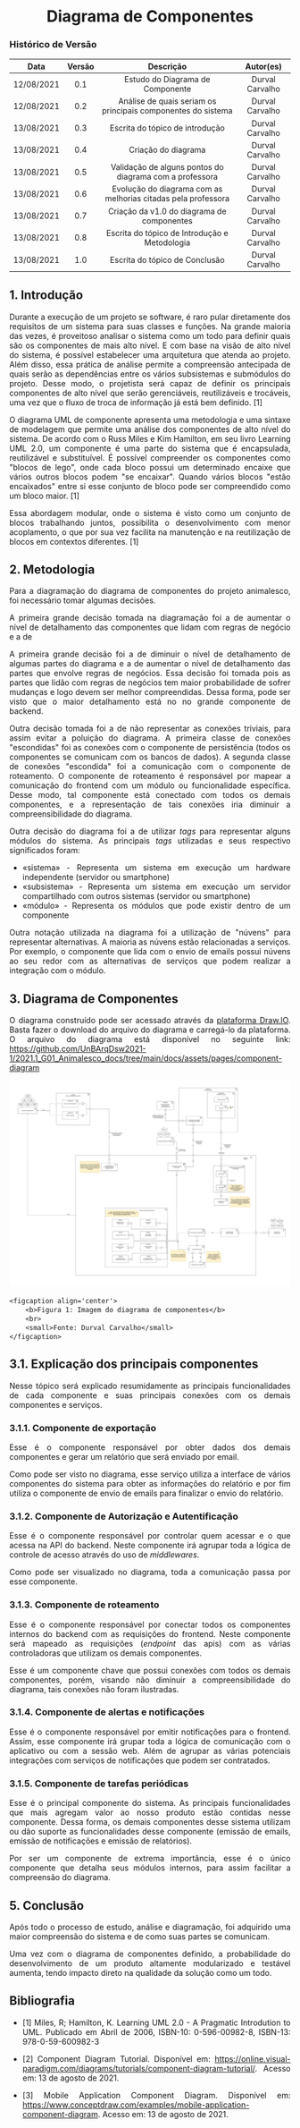 # <center> Diagrama de Componentes

### Histórico de Versão
|    Data    | Versão | Descrição            | Autor(es)       |
| :--------: | :----: | :------------------: | :-------------: |
| 12/08/2021 |  0.1   | Estudo do Diagrama de Componente | Durval Carvalho |
| 12/08/2021 |  0.2   | Análise de quais seriam os principais componentes do sistema | Durval Carvalho |
| 13/08/2021 |  0.3   | Escrita do tópico de introdução | Durval Carvalho |
| 13/08/2021 |  0.4   | Criação do diagrama | Durval Carvalho |
| 13/08/2021 |  0.5   | Validação de alguns pontos do diagrama com a professora | Durval Carvalho |
| 13/08/2021 |  0.6   | Evolução do diagrama com as melhorias citadas pela professora | Durval Carvalho |
| 13/08/2021 |  0.7   | Criação da v1.0 do diagrama de componentes | Durval Carvalho |
| 13/08/2021 |  0.8   | Escrita do tópico de Introdução e Metodologia | Durval Carvalho |
| 13/08/2021 |  1.0   | Escrita do tópico de Conclusão | Durval Carvalho |
<!-- TODO: Melhor detalhar os  -->

<div align="justify">

## 1. Introdução

Durante a execução de um projeto se software, é raro pular diretamente dos requisitos de um sistema para suas classes e funções. Na grande maioria das vezes, é proveitoso analisar o sistema como um todo para definir quais são os componentes de mais alto nível. E com base na visão de alto nível do sistema, é possível estabelecer uma arquitetura que atenda ao projeto. Além disso, essa prática de análise permite a compreensão antecipada de quais serão as dependências entre os vários subsistemas e submódulos do projeto. Desse modo, o projetista será capaz de definir os principais componentes de alto nível que serão gerenciáveis, reutilizáveis e trocáveis, uma vez que o fluxo de troca de informação já está bem definido. [1]

O diagrama UML de componente apresenta uma metodologia e uma sintaxe de modelagem que permite uma análise dos componentes de alto nível do sistema. De acordo com o Russ Miles e Kim Hamilton, em seu livro Learning UML 2.0, um componente é uma parte do sistema que é encapsulada, reutilizável e substituível. É possível compreender os componentes como "blocos de lego", onde cada bloco possui um determinado encaixe que vários outros blocos podem "se encaixar". Quando vários blocos "estão encaixados" entre si esse conjunto de bloco pode ser compreendido como um bloco maior. [1]

Essa abordagem modular, onde o sistema é visto como um conjunto de blocos trabalhando juntos, possibilita o desenvolvimento com menor acoplamento, o que por sua vez facilita na manutenção e na reutilização de blocos em contextos diferentes. [1]

## 2. Metodologia

Para a diagramação do diagrama de componentes do projeto animalesco, foi necessário tomar algumas decisões.

A primeira grande decisão tomada na diagramação foi a de aumentar o nível de detalhamento das componentes que lidam com regras de negócio e a de 

A primeira grande decisão foi a de diminuir o nível de detalhamento de algumas partes do diagrama e a de aumentar o nível de detalhamento das partes que envolve regras de negócios. Essa decisão foi tomada pois as partes que lidão com regras de negócios tem maior probabilidade de sofrer mudanças e logo devem ser melhor compreendidas. Dessa forma, pode ser visto que o maior detalhamento está no no grande componente de backend.

Outra decisão tomada foi a de não representar as conexões triviais, para assim evitar a poluição do diagrama. A primeira classe de conexões "escondidas" foi as conexões com o componente de persistência (todos os componentes se comunicam com os bancos de dados). A segunda classe de conexões "escondida" foi a comunicação com o componente de roteamento. O componente de roteamento é responsável por mapear a comunicação do frontend com um módulo ou funcionalidade específica. Desse modo, tal componente está conectado com todos os demais componentes, e a representação de tais conexões iria diminuir a compreensibilidade do diagrama.

Outra decisão do diagrama foi a de utilizar _tags_ para representar alguns módulos do sistema. As principais _tags_ utilizadas e seus respectivo significados foram:
* «sistema» - Representa um sistema em execução um hardware independente (servidor ou smartphone)
* «subsistema» - Representa um sistema em execução um servidor compartilhado com outros sistemas (servidor ou smartphone)
* «módulo» - Representa os módulos que pode existir dentro de um componente

Outra notação utilizada na diagrama foi a utilização de "núvens" para representar alternativas. A maioria as núvens estão relacionadas a serviços. Por exemplo, o componente que lida com o envio de emails possui núvens ao seu redor com as alternativas de serviços que podem realizar a integração com o módulo.


## 3. Diagrama de Componentes

O diagrama construído pode ser acessado através da [plataforma Draw.IO](https://app.diagrams.net/). Basta fazer o download do arquivo do diagrama e carregá-lo da plataforma. O arquivo do diagrama está disponível no seguinte link: https://github.com/UnBArqDsw2021-1/2021.1_G01_Animalesco_docs/tree/main/docs/assets/pages/component-diagram

<p align='center'>
    <img src='https://raw.githubusercontent.com/UnBArqDsw2021-1/2021.1_G01_Animalesco_docs/main/docs/assets/pages/component-diagram/diagrama-de-componentes.jpg'>
    
    <figcaption align='center'>
        <b>Figura 1: Imagem do diagrama de componentes</b>
        <br>
        <small>Fonte: Durval Carvalho</small>
    </figcaption>
</p>

## 3.1. Explicação dos principais componentes

Nesse tópico será explicado resumidamente as principais funcionalidades de cada componente e suas principais conexões com os demais componentes e serviços.

### 3.1.1. Componente de exportação

Esse é o componente responsável por obter dados dos demais componentes e gerar um relatório que será enviado por email.

Como pode ser visto no diagrama, esse serviço utiliza a interface de vários componentes do sistema para obter as informações do relatório e por fim utiliza o componente de envio de emails para finalizar o envio do relatório.


### 3.1.2. Componente de Autorização e Autentificação

Esse é o componente responsável por controlar quem acessar e o que acessa na API do backend. Neste componente irá agrupar toda a lógica de controle de acesso através do uso de _middlewares_. 

Como pode ser visualizado no diagrama, toda a comunicação passa por esse componente.

### 3.1.3. Componente de roteamento

Esse é o componente responsável por conectar todos os componentes internos do backend com as requisições do frontend. Neste componente será mapeado as requisições (_endpoint_ das apis) com as várias controladoras que utilizam os demais componentes.

Esse é um componente chave que possui conexões com todos os demais componentes, porém, visando não diminuir a compreensibilidade do diagrama, tais conexões não foram ilustradas.

### 3.1.4. Componente de alertas e notificações

Esse é o componente responsável por emitir notificações para o frontend. Assim, esse componente irá grupar toda a lógica de comunicação com o aplicativo ou com a sessão web. Além de agrupar as várias potenciais integrações com serviços de notificações que podem ser contratados.

### 3.1.5. Componente de tarefas periódicas

Esse é o principal componente do sistema. As principais funcionalidades que mais agregam valor ao nosso produto estão contidas nesse componente. Dessa forma, os demais componentes desse sistema utilizam ou dão suporte as funcionalidades desse componente (emissão de emails, emissão de notificações e emissão de relatórios).

Por ser um componente de extrema importância, esse é o único componente que detalha seus módulos internos, para assim facilitar a compreensão do diagrama.

## 5. Conclusão

Após todo o processo de estudo, análise e diagramação, foi adquirido uma maior compreensão do sistema e de como suas partes se comunicam. 

Uma vez com o diagrama de componentes definido, a probabilidade do desenvolvimento de um produto altamente modularizado e testável aumenta, tendo impacto direto na qualidade da solução como um todo.

## Bibliografia

- [1] Miles, R; Hamilton, K. Learning UML 2.0 - A Pragmatic Introdution to UML. Publicado em Abril de 2006, ISBN-10: 0-596-00982-8, ISBN-13: 978-0-59-600982-3

- [2] Component Diagram Tutorial. Disponível em: https://online.visual-paradigm.com/diagrams/tutorials/component-diagram-tutorial/. Acesso em: 13 de agosto de 2021.

- [3] Mobile Application Component Diagram. Disponível em: https://www.conceptdraw.com/examples/mobile-application-component-diagram. Acesso em: 13 de agosto de 2021.

</div>
